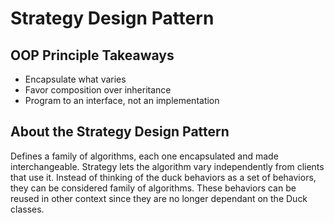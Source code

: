 # Strategy Design Pattern

## OOP Principle Takeaways

- Encapsulate what varies
- Favor composition over inheritance
- Program to an interface, not an implementation

## About the Strategy Design Pattern

Defines a family of algorithms, each one encapsulated and made interchangeable. Strategy lets the algorithm vary independently from clients that use it. Instead of thinking of the duck behaviors as a set of behaviors, they can be considered family of algorithms. These behaviors can be reused in other context since they are no longer dependant on the Duck classes.
